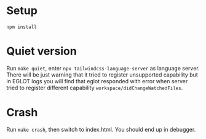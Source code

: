 # Setup

```
npm install
```

# Quiet version

Run `make quiet`, enter `npx tailwindcss-language-server` as language server. There will be just warning that it tried to register unsupported capability but in EGLOT logs you will find that eglot responded with error when server tried to register different capability `workspace/didChangeWatchedFiles`.

# Crash

Run `make crash`, then switch to index.html. You should end up in debugger.
